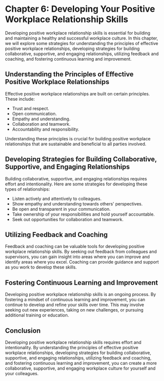 Chapter 6: Developing Your Positive Workplace Relationship Skills
=================================================================

Developing positive workplace relationship skills is essential for building and maintaining a healthy and successful workplace culture. In this chapter, we will explore some strategies for understanding the principles of effective positive workplace relationships, developing strategies for building collaborative, supportive, and engaging relationships, utilizing feedback and coaching, and fostering continuous learning and improvement.

Understanding the Principles of Effective Positive Workplace Relationships
--------------------------------------------------------------------------

Effective positive workplace relationships are built on certain principles. These include:

* Trust and respect.
* Open communication.
* Empathy and understanding.
* Collaboration and teamwork.
* Accountability and responsibility.

Understanding these principles is crucial for building positive workplace relationships that are sustainable and beneficial to all parties involved.

Developing Strategies for Building Collaborative, Supportive, and Engaging Relationships
----------------------------------------------------------------------------------------

Building collaborative, supportive, and engaging relationships requires effort and intentionality. Here are some strategies for developing these types of relationships:

* Listen actively and attentively to colleagues.
* Show empathy and understanding towards others' perspectives.
* Be open and transparent in your communication.
* Take ownership of your responsibilities and hold yourself accountable.
* Seek out opportunities for collaboration and teamwork.

Utilizing Feedback and Coaching
-------------------------------

Feedback and coaching can be valuable tools for developing positive workplace relationship skills. By seeking out feedback from colleagues and supervisors, you can gain insight into areas where you can improve and identify areas where you excel. Coaching can provide guidance and support as you work to develop these skills.

Fostering Continuous Learning and Improvement
---------------------------------------------

Developing positive workplace relationship skills is an ongoing process. By fostering a mindset of continuous learning and improvement, you can continue to develop and refine your skills over time. This may involve seeking out new experiences, taking on new challenges, or pursuing additional training or education.

Conclusion
----------

Developing positive workplace relationship skills requires effort and intentionality. By understanding the principles of effective positive workplace relationships, developing strategies for building collaborative, supportive, and engaging relationships, utilizing feedback and coaching, and fostering continuous learning and improvement, you can create a more collaborative, supportive, and engaging workplace culture for yourself and your colleagues.
